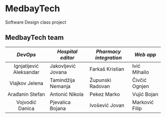 # MedbayTech
Software Design class project

## MedbayTech team
|         *DevOps*        | *Hospital editor*  | *Pharmacy integration* | *Web app*      |
|:-----------------------:|--------------------|------------------------|----------------|
| Ignjatijević Aleksandar | Jakovljević Jovana | Farkaš Kristian        | Ivić Mihailo   |
| Vlajkov Jelena          | Tamindžija Nemanja | Župunski Radovan       | Čivčić Ognjen  |
| Arađanin Stefan         | Antonić Nikola     | Pekez Marko            | Vujić Bojan    |
| Vojvodić Danica         | Pjevalica Bojana   | Ivošević Jovan         | Marković Filip |
